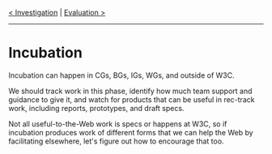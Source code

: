 [< Investigation](1.Investigation.md) | [Evaluation >](3.Evaluation.md)

---

# Incubation

Incubation can happen in CGs, BGs, IGs, WGs, and outside of W3C.  

We should track work in this phase, identify how much team support and
guidance to give it, and watch for products that can be useful in
rec-track work, including reports, prototypes, and draft specs.

Not all useful-to-the-Web work is specs or happens at W3C, so if
incubation produces work of different forms that we can help the Web
by facilitating elsewhere, let's figure out how to encourage that too.